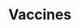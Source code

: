 ---
banner:
  content: Vaccines are available and more are in development to protect people from the COVID-19 virus.
  display: false
  heading: Call your doctor
layout: category
name: vaccines
owner: CDC
questions:
- covid-19-vaccine
- vaccine-development
- get-vaccine-first
- enough-vaccine
- why-vaccine
- vaccine-costs
- operation-warp-speed
title: Vaccines
---